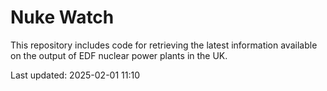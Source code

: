 # Nuke Watch

This repository includes code for retrieving the latest information available on the output of EDF nuclear power plants in the UK.

Last updated: 2025-02-01 11:10